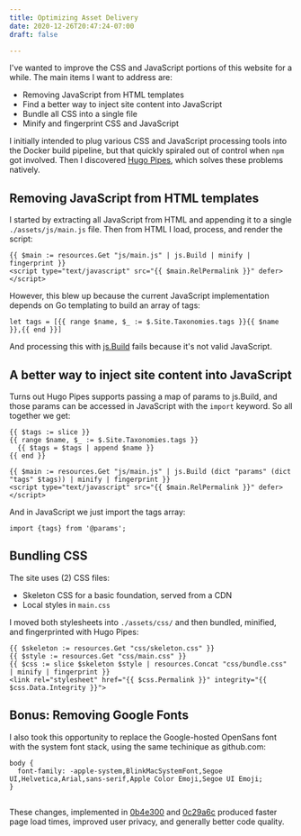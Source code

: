 ```yaml
---
title: Optimizing Asset Delivery
date: 2020-12-26T20:47:24-07:00
draft: false

---
```


I've wanted to improve the CSS and JavaScript portions of this website for a 
while. The main items I want to address are:
- Removing JavaScript from HTML templates
- Find a better way to inject site content into JavaScript
- Bundle all CSS into a single file
- Minify and fingerprint CSS and JavaScript

I initially intended to plug various CSS and JavaScript processing tools into the 
Docker build pipeline, but that quickly spiraled out of control when `npm` got involved.
Then I discovered [Hugo Pipes](https://gohugo.io/hugo-pipes/introduction/), which 
solves these problems natively.


##
## Removing JavaScript from HTML templates

I started by extracting all JavaScript from HTML and appending it to a single `./assets/js/main.js` file. 
Then from HTML I load, process, and render the script:
```
{{ $main := resources.Get "js/main.js" | js.Build | minify | fingerprint }}
<script type="text/javascript" src="{{ $main.RelPermalink }}" defer></script>
```

However, this blew up because the current JavaScript implementation depends on Go templating to build an array of tags:
```
let tags = [{{ range $name, $_ := $.Site.Taxonomies.tags }}{{ $name }},{{ end }}]
```

And processing this with [js.Build](https://gohugo.io/hugo-pipes/js/) fails because it's not valid JavaScript. 

##
## A better way to inject site content into JavaScript

Turns out Hugo Pipes supports passing a map of params to js.Build, and those params can be accessed in JavaScript with the
`import` keyword. So all together we get:
```
{{ $tags := slice }}
{{ range $name, $_ := $.Site.Taxonomies.tags }}
  {{ $tags = $tags | append $name }} 
{{ end }}

{{ $main := resources.Get "js/main.js" | js.Build (dict "params" (dict "tags" $tags)) | minify | fingerprint }}
<script type="text/javascript" src="{{ $main.RelPermalink }}" defer></script>
```

And in JavaScript we just import the tags array:
```
import {tags} from '@params';
```

##
## Bundling CSS

The site uses (2) CSS files:
- Skeleton CSS for a basic foundation, served from a CDN
- Local styles in `main.css`

I moved both stylesheets into `./assets/css/` and then bundled, minified, and fingerprinted
with Hugo Pipes:

```
{{ $skeleton := resources.Get "css/skeleton.css" }}
{{ $style := resources.Get "css/main.css" }}
{{ $css := slice $skeleton $style | resources.Concat "css/bundle.css" | minify | fingerprint }}
<link rel="stylesheet" href="{{ $css.Permalink }}" integrity="{{ $css.Data.Integrity }}">
```


##
## Bonus: Removing Google Fonts

I also took this opportunity to replace the Google-hosted OpenSans font with 
the system font stack, using the same techinique as github.com:
```
body {
  font-family: -apple-system,BlinkMacSystemFont,Segoe UI,Helvetica,Arial,sans-serif,Apple Color Emoji,Segoe UI Emoji;
}
```

##
These changes, implemented in 
[0b4e300](https://github.com/bndw/len.to/commit/0b4e3002b03bb49ad08efc69e941f99e6a7c0da2) and 
[0c29a6c](https://github.com/bndw/len.to/commit/0c29a6c13b4f2c20943d31fd073e0c721d17b002) 
produced faster page load times, improved user privacy, and generally better code quality.
##
